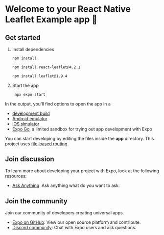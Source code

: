 # Welcome to your React Native Leaflet Example app 👋


## Get started

1. Install dependencies

   ```bash
   npm install
   ```

   ```bash
   npm install react-leaflet@4.2.1
   ```

   ```bash
   npm install leaflet@1.9.4
   ```

2. Start the app

   ```bash
    npx expo start
   ```

In the output, you'll find options to open the app in a

- [development build](https://docs.expo.dev/develop/development-builds/introduction/)
- [Android emulator](https://docs.expo.dev/workflow/android-studio-emulator/)
- [iOS simulator](https://docs.expo.dev/workflow/ios-simulator/)
- [Expo Go](https://expo.dev/go), a limited sandbox for trying out app development with Expo

You can start developing by editing the files inside the **app** directory. This project uses [file-based routing](https://docs.expo.dev/router/introduction).

## Join discussion

To learn more about developing your project with Expo, look at the following resources:

- [Ask Anything](https://github.com/Netizen-Teknologi/react-native-maps-leaflet/discussions/4): Ask anything what do you want to ask.

## Join the community

Join our community of developers creating universal apps.

- [Expo on GitHub](https://github.com/expo/expo): View our open source platform and contribute.
- [Discord community](https://chat.expo.dev): Chat with Expo users and ask questions.
